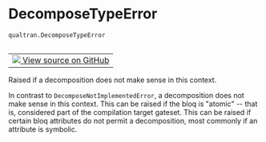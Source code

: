 # DecomposeTypeError
`qualtran.DecomposeTypeError`


<table class="tfo-notebook-buttons tfo-api nocontent" align="left">
<td>
  <a target="_blank" href="https://github.com/quantumlib/Qualtran/blob/main/qualtran/_infra/bloq.py#L87-L94">
    <img src="https://www.tensorflow.org/images/GitHub-Mark-32px.png" />
    View source on GitHub
  </a>
</td>
</table>



Raised if a decomposition does not make sense in this context.

<!-- Placeholder for "Used in" -->

In contrast to `DecomposeNotImplementedError`, a decomposition does not make sense
in this context. This can be raised if the bloq is "atomic" -- that is, considered part
of the compilation target gateset. This can be raised if certain bloq attributes do not
permit a decomposition, most commonly if an attribute is symbolic.

